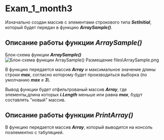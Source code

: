 # Exam_1_month3

Изначально создан массив с элементами строкового типа ***SetInitial***, который будет передан в функцию ***ArraySample()***.

## Описание работы функции ***ArraySample()***

Блок-схема функции ***ArraySample()***
![Блок-схема функции ***ArraySample()*** Размещение files\ArraySample.png](files\ArraySample.png)

В функцию передается массив ***Array*** и максимальное значение длины строки ***max***, согласно которому будет производиться выборка (по умолчанию ***max = 3***).

Вывод функции будет отфильтрованый массив ***Array***, где элементы,длина которых ***i.Length*** меньше или равна ***max***, будут составлять "новый" массив.

## Описание работы функции ***PrintArray()***

В функцию передается массив ***Array***, который выводится на консоль поэлементно с табуляцией.
